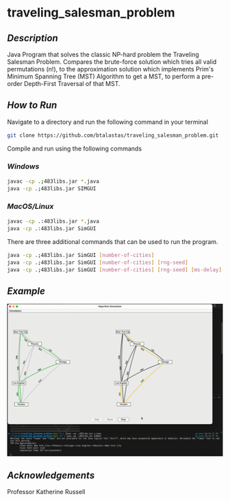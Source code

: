 # traveling_salesman_problem

## ***Description***

Java Program that solves the classic NP-hard problem the Traveling Salesman Problem. Compares the brute-force solution which tries all valid permutations (n!), to the approximation solution which implements Prim's Minimum Spanning Tree (MST) Algorithm to get a MST, to perform a pre-order Depth-First Traversal of that MST.

## ***How to Run***

Navigate to a directory and run the following command in your terminal

```sh
git clone https://github.com/btalastas/traveling_salesman_problem.git
```

Compile and run using the following commands

### ***Windows***

```sh
javac -cp .;483libs.jar *.java
java -cp .;483libs.jar SIMGUI
```

### ***MacOS/Linux***

```sh
javac -cp .:483libs.jar *.java
java -cp .:483libs.jar SimGUI
```

There are three additional commands that can be used to run the program.

```sh
java -cp .;483libs.jar SimGUI [number-of-cities]
java -cp .;483libs.jar SimGUI [number-of-cities] [rng-seed]
java -cp .;483libs.jar SimGUI [number-of-cities] [rng-seed] [ms-delay]
```

## ***Example***

![example run][example]

## ***Acknowledgements***

Professor Katherine Russell

[example]: ./pics/output.gif
